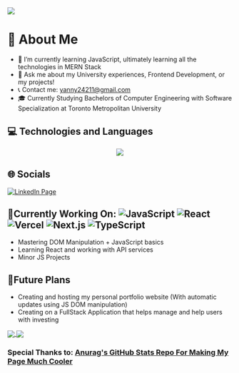 <img src="intro.gif" />

# 📖 About Me
* 🌱 I’m currently learning JavaScript, ultimately learning all the technologies in MERN Stack
* 💬 Ask me about my University experiences, Frontend Development, or my projects!
* 📞 Contact me: yanny24211@gmail.com
* 🎓 Currently Studying Bachelors of Computer Engineering with Software Specialization at Toronto Metropolitan University


## 💻 Technologies and Languages
<p align="center"> 
  <img src="https://skillicons.dev/icons?i=arduino,blender,bootstrap,css,discord,figma,git,github,html,java,js,linux,c,cpp,nodejs,ps,py,vscode,matlab,latex,tensorflow,eclipse&perline=11">
</p>

## 🌐 Socials
<a href="https://www.linkedin.com/in/yanny-patel/"><img src="https://skillicons.dev/icons?i=linkedin" alt="LinkedIn Page"></a>


## 🔧Currently Working On: ![JavaScript](https://img.shields.io/badge/-JavaScript-000?&logo=JavaScript) ![React](https://img.shields.io/badge/-React-000?&logo=react) ![Vercel](https://img.shields.io/badge/-Vercel-000?&logo=vercel) ![Next.js](https://img.shields.io/badge/-Next.js-000?&logo=nextdotjs) ![TypeScript](https://img.shields.io/badge/-TypeScript-000?&logo=typescript)
* Mastering DOM Manipulation + JavaScript basics
* Learning React and working with API services
* Minor JS Projects


## 🚀Future Plans
* Creating and hosting my personal portfolio website (With automatic updates using JS DOM manipulation)
* Creating on a FullStack Application that helps manage and help users with investing

<!--![Anurag's GitHub stats](https://github-readme-stats.vercel.app/api?username=Yanny24211&how_icons=true&count_private=true&theme=dark)-->


<a href="">
  <img align="center" src="https://github-readme-stats.vercel.app/api?username=Yanny24211&how_icons=true&count_private=true&theme=dark" />
</a>
<a href="">
  <img align="center" src="https://github-readme-stats.vercel.app/api/top-langs/?username=Yanny24211&layout=compact&theme=dark" />
</a>

### Special Thanks to: <a href="https://github.com/anuraghazra">Anurag's GitHub Stats Repo For Making My Page Much Cooler</a>

